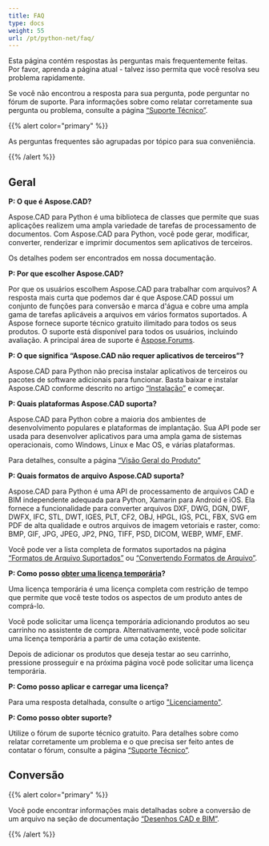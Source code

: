 ```yaml
---
title: FAQ
type: docs
weight: 55
url: /pt/python-net/faq/
---
```


Esta página contém respostas às perguntas mais frequentemente feitas. Por favor, aprenda a página atual - talvez isso permita que você resolva seu problema rapidamente.

Se você não encontrou a resposta para sua pergunta, pode perguntar no fórum de suporte. Para informações sobre como relatar corretamente sua pergunta ou problema, consulte a página [“Suporte Técnico”](/pt/cad/python-net/technical-support).

{{% alert color="primary" %}} 

As perguntas frequentes são agrupadas por tópico para sua conveniência.

{{% /alert %}}

## **Geral**
**P: O que é Aspose.CAD?**

Aspose.CAD para Python é uma biblioteca de classes que permite que suas aplicações realizem uma ampla variedade de tarefas de processamento de documentos. Com Aspose.CAD para Python, você pode gerar, modificar, converter, renderizar e imprimir documentos sem aplicativos de terceiros.

Os detalhes podem ser encontrados em nossa documentação.

**P: Por que escolher Aspose.CAD?**

Por que os usuários escolhem Aspose.CAD para trabalhar com arquivos?
A resposta mais curta que podemos dar é que Aspose.CAD possui um conjunto de funções para conversão e marca d'água e cobre uma ampla gama de tarefas aplicáveis a arquivos em vários formatos suportados.
A Aspose fornece suporte técnico gratuito ilimitado para todos os seus produtos.
O suporte está disponível para todos os usuários, incluindo avaliação. A principal área de suporte é [Aspose.Forums](https://forum.aspose.com/c/cad/19).

**P: O que significa “Aspose.CAD não requer aplicativos de terceiros”?**

Aspose.CAD para Python não precisa instalar aplicativos de terceiros ou pacotes de software adicionais para funcionar. Basta baixar e instalar Aspose.CAD conforme descrito no artigo [“Instalação”](/pt/cad/python-net/installation/) e começar.

**P: Quais plataformas Aspose.CAD suporta?**

Aspose.CAD para Python cobre a maioria dos ambientes de desenvolvimento populares e plataformas de implantação. Sua API pode ser usada para desenvolver aplicativos para uma ampla gama de sistemas operacionais, como Windows, Linux e Mac OS, e várias plataformas.

Para detalhes, consulte a página [“Visão Geral do Produto”](/pt/cad/python-net/product-overview/)

**P: Quais formatos de arquivo Aspose.CAD suporta?**

Aspose.CAD para Python é uma API de processamento de arquivos CAD e BIM independente adequada para Python, Xamarin para Android e iOS. 
Ela fornece a funcionalidade para converter arquivos DXF, DWG, DGN, DWF, DWFX, IFC, STL, DWT, IGES, PLT, CF2, OBJ, HPGL, IGS, PCL, FBX, SVG em PDF de alta qualidade e outros arquivos de imagem vetoriais e raster, como: BMP, GIF, JPG, JPEG, JP2, PNG, TIFF, PSD, DICOM, WEBP, WMF, EMF. 

Você pode ver a lista completa de formatos suportados na página [“Formatos de Arquivo Suportados”](/pt/cad/python-net/supported-file-formats/) ou [“Convertendo Formatos de Arquivo”](/pt/cad/python-net/converting-file-formats/).

**P: Como posso [obter uma licença temporária](https://purchase.aspose.com/temporary-license/)?**

Uma licença temporária é uma licença completa com restrição de tempo que permite que você teste todos os aspectos de um produto antes de comprá-lo.

Você pode solicitar uma licença temporária adicionando produtos ao seu carrinho no assistente de compra. Alternativamente, você pode solicitar uma licença temporária a partir de uma cotação existente.

Depois de adicionar os produtos que deseja testar ao seu carrinho, pressione prosseguir e na próxima página você pode solicitar uma licença temporária.

**P: Como posso aplicar e carregar uma licença?**

Para uma resposta detalhada, consulte o artigo ["Licenciamento"](/pt/cad/python-net/licensing/).

**P: Como posso obter suporte?**

Utilize o fórum de suporte técnico gratuito. Para detalhes sobre como relatar corretamente um problema e o que precisa ser feito antes de contatar o fórum, consulte a página [“Suporte Técnico”](/pt/cad/python-net/technical-support).

## **Conversão**

{{% alert color="primary" %}} 

Você pode encontrar informações mais detalhadas sobre a conversão de um arquivo na seção de documentação [“Desenhos CAD e BIM”](/pt/cad/python-net/cad-and-bim-drawings/).

{{% /alert %}}
